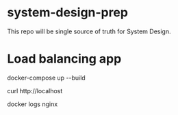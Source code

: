 # system-design-prep
This repo will be single source of truth for System Design.

# Load balancing app

docker-compose up --build

curl http://localhost

docker logs nginx